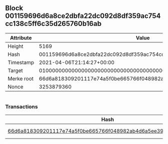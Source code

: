 ## Block 001159696d6a8ce2dbfa22dc092d8df359ac754cc138c5ff6c35d265760b16ab

Attribute | Value
--- | ---
Height | 5169
Hash | 001159696d6a8ce2dbfa22dc092d8df359ac754cc138c5ff6c35d265760b16ab
Timestamp | 2021-04-06T21:14:27+00:00
Target | 0100000000000000000000000000000000000000000000000000000000000000
Merke root | 66d6a818309201117e74a5f0be665766f048982ab4d6a5ee39233a5c420a0238
Nonce | 3253879360

```

```

### Transactions

Hash | Amount
--- | ---
[66d6a818309201117e74a5f0be665766f048982ab4d6a5ee39233a5c420a0238](66d6a818309201117e74a5f0be665766f048982ab4d6a5ee39233a5c420a0238.md) | 10.00000000 SKEPTI 
